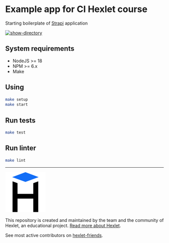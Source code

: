 # Example app for CI Hexlet course

Starting boilerplate of [Strapi](https://strapi.io/) application

[![show-directory](https://github.com/Korvo-iam/hexlet-ci-app/actions/workflows/workflow_1.yml/badge.svg)](https://github.com/Korvo-iam/hexlet-ci-app/actions/workflows/workflow_1.yml)

## System requirements

* NodeJS >= 18
* NPM >= 6.x
* Make

## Using

```sh
make setup
make start
```

## Run tests

```sh
make test
```

## Run linter

```sh
make lint
```

---

[![Hexlet Ltd. logo](https://raw.githubusercontent.com/Hexlet/assets/master/images/hexlet_logo128.png)](https://hexlet.io/?utm_source=github&utm_medium=link&utm_campaign=hexlet-ci-app)

This repository is created and maintained by the team and the community of Hexlet, an educational project. [Read more about Hexlet](https://hexlet.io/?utm_source=github&utm_medium=link&utm_campaign=hexlet-ci-app).

See most active contributors on [hexlet-friends](https://friends.hexlet.io/).
